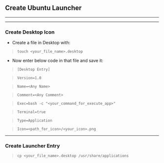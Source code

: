 ## Create Ubuntu Launcher

***

***

### Create Desktop Icon

* Create a file in Desktop with:

>`touch <your_file_name>.desktop` 

* Now enter below code in that file and save it:

> `[Desktop Entry]`

> `Version=1.0`

> `Name=<Any Name>`

> `Comment=<Any Comment>`

> `Exec=bash -c "<your_command_for_execute_app>"`

> `Terminal=true`

> `Type=Application`

> `Icon=<path_for_icon>/<your_icon>.png`


***

### Create Launcher Entry
> `cp <your_file_name>.desktop /usr/share/applications`
